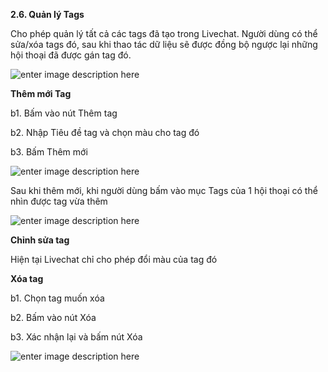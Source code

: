 **2.6. Quản lý Tags**

Cho phép quản lý tất cả các tags đã tạo trong Livechat. Người dùng có thể sửa/xóa tags đó, sau khi thao tác dữ liệu sẽ được đồng bộ ngược lại những hội thoại đã được gán tag đó.

![enter image description here](https://chatbizfly.mediacdn.vn/2022/07/04/chatbot/img_60jpg1656928658.jpg)

**Thêm mới Tag**

b1. Bấm vào nút Thêm tag

b2. Nhập Tiêu đề tag và chọn màu cho tag đó

b3. Bấm Thêm mới

![enter image description here](https://chatbizfly.mediacdn.vn/2022/07/04/chatbot/img_61jpg1656928815.jpg)

Sau khi thêm mới, khi người dùng bấm vào mục Tags của 1 hội thoại có thể nhìn được tag vừa thêm 

![enter image description here](https://chatbizfly.mediacdn.vn/2022/07/04/chatbot/img_63jpg1656929071.jpg)

**Chỉnh sửa tag**

Hiện tại Livechat chỉ cho phép đổi màu của tag đó

**Xóa tag**

b1. Chọn tag muốn xóa

b2. Bấm vào nút Xóa

b3. Xác nhận lại và bấm nút Xóa

![enter image description here](https://chatbizfly.mediacdn.vn/2022/07/04/chatbot/img_62jpg1656928971.jpg)

